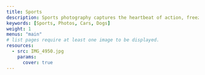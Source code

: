 ```yaml
---
title: Sports
description: Sports photography captures the heartbeat of action, freezing moments of triumph, determination, and unrelenting spirit. This category dives into the world of movement and energy — from electrifying plays and daring feats to the quiet focus before the storm.
keywords: [Sports, Photos, Cars, Dogs]
weight: 1
menus: "main"
# list pages require at least one image to be displayed.
resources:
  - src: IMG_4950.jpg
    params:
      cover: true
---
```

